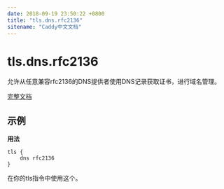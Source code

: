 ```yaml
---
date: 2018-09-19 23:50:22 +0800
title: "tls.dns.rfc2136"
sitename: "Caddy中文文档"
---
```


# tls.dns.rfc2136

允许从任意兼容rfc2136的DNS提供者使用DNS记录获取证书，进行域名管理。

[完整文档](https://github.com/caddyserver/dnsproviders/blob/master/README.md)

## 示例

__用法__

```caddy
tls {
    dns rfc2136
}
```

在你的tls指令中使用这个。